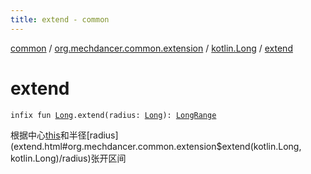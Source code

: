 ```yaml
---
title: extend - common
---
```


[common](../../index.html) / [org.mechdancer.common.extension](../index.html) / [kotlin.Long](index.html) / [extend](./extend.html)

# extend

`infix fun `[`Long`](https://kotlinlang.org/api/latest/jvm/stdlib/kotlin/-long/index.html)`.extend(radius: `[`Long`](https://kotlinlang.org/api/latest/jvm/stdlib/kotlin/-long/index.html)`): `[`LongRange`](https://kotlinlang.org/api/latest/jvm/stdlib/kotlin.ranges/-long-range/index.html)

根据中心[this](extend/-this-.html)和半径[radius](extend.html#org.mechdancer.common.extension$extend(kotlin.Long, kotlin.Long)/radius)张开区间

